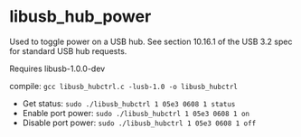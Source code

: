 # libusb_hub_power

Used to toggle power on a USB hub. See section 10.16.1 of the USB 3.2 spec for standard USB hub requests.

Requires libusb-1.0.0-dev

compile: `gcc libusb_hubctrl.c -lusb-1.0 -o libusb_hubctrl`

* Get status: `sudo ./libusb_hubctrl 1 05e3 0608 1 status` 
* Enable port power: `sudo ./libusb_hubctrl 1 05e3 0608 1 on` 
* Disable port power: `sudo ./libusb_hubctrl 1 05e3 0608 1 off` 

